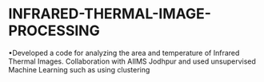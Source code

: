 # INFRARED-THERMAL-IMAGE-PROCESSING
•Developed a code for analyzing the area and temperature of Infrared Thermal Images. Collaboration with AIIMS Jodhpur and used unsupervised Machine Learning such as using clustering
